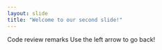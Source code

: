 ```yaml
---
layout: slide
title: "Welcome to our second slide!"
---
```

Code review remarks
Use the left arrow to go back!
